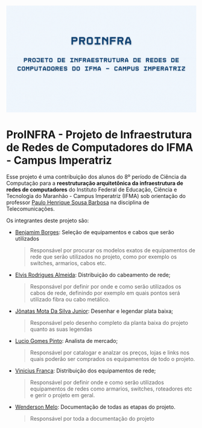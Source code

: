<img src="./imgs/ProINFRA.gif">

# ProINFRA - Projeto de Infraestrutura de Redes de Computadores do IFMA - Campus Imperatriz

Esse projeto é uma contribuição dos alunos do 8º período de Ciência da Computação para a **reestruturação arquitetônica da infraestrutura de redes de computadores** do Instituto Federal de Educação, Ciência e Tecnologia do Maranhão - Campus Imperatriz (IFMA) sob orientação do professor [Paulo Henrique Sousa Barbosa](https://github.com/agenteph) na disciplina de Telecomunicações.

Os integrantes deste projeto são:

- [Benjamim Borges](https://github.com/BenjamimBorges): Seleção de equipamentos e cabos que serão utilizados

  > Responsável por procurar os modelos exatos de equipamentos de rede que serão utilizados no projeto, como por exemplo os switches, armarios, cabos etc.

- [Elvis Rodrigues Almeida](https://github.com/Elvis-Almeida): Distribuição do cabeamento de rede;

  > Responsável por definir por onde e como serão utilizados os cabos de rede, definindo por exemplo em quais pontos será utilizado fibra ou cabo metálico.

- [Jônatas Mota Da Silva Junior](https://github.com/jonatasmota404): Desenhar e legendar plata baixa;

  > Responsável pelo desenho completo da planta baixa do projeto quanto as suas legendas

- [Lucio Gomes Pinto](https://github.com/Luciogp): Analista de mercado;

  > Responsável por catalogar e analzar os preços, lojas e links nos quais poderão ser comprados os equipamentos de todo o projeto.

- [Vinicius França](https://github.com/vinicius4006): Distribuição dos equipamentos de rede;

  > Responsável por definir onde e como serão utilizados equipamentos de redes como armarios, switches, roteadores etc e gerir o projeto em geral.

- [Wenderson Melo](https://github.com/wendersoon): Documentação de todas as etapas do projeto.

  > Responsável por toda a documentação do projeto
